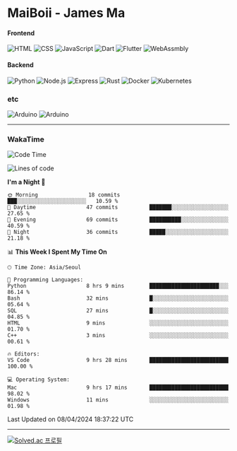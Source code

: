 # MaiBoii - James Ma

#### Frontend
![HTML](https://img.shields.io/badge/-HTML-E34F26?style=flat-square&logo=html5&logoColor=white)
![CSS](https://img.shields.io/badge/-CSS-1572B6?style=flat-square&logo=css3)
![JavaScript](https://img.shields.io/badge/-JavaScript-F7DF1E?style=flat-square&logo=javascript&logoColor=black)
![Dart](https://img.shields.io/badge/-Dart-0175C2?style=flat-square&logo=dart)
![Flutter](https://img.shields.io/badge/-Flutter-02569B?style=flat-square&logo=flutter)
![WebAssmbly](https://img.shields.io/badge/-WebAssembly-654FF0?style=flat-square&logo=webassembly&logoColor=white)


#### Backend
![Python](https://img.shields.io/badge/-Python-3776AB?style=flat-square&logo=python&logoColor=white)
![Node.js](https://img.shields.io/badge/-Node.js-339933?style=flat-square&logo=node.js&logoColor=white)
![Express](https://img.shields.io/badge/-Express-339933?style=flat-square&logo=express&logoColor=white)
![Rust](https://img.shields.io/badge/-Rust-000000?style=flat-square&logo=rust&logoColor=white)
![Docker](https://img.shields.io/badge/-Docker-2496ED?style=flat-square&logo=docker&logoColor=white)
![Kubernetes](https://img.shields.io/badge/-Kubernetes-326CE5?style=flat-square&logo=kubernetes&logoColor=white)


### etc
![Arduino](https://img.shields.io/badge/-Arduino-00878F?style=flat-square&logo=arduino&logoColor=white)
![Arduino](https://img.shields.io/badge/-Bevy-232326?style=flat-square&logo=bevy&logoColor=white)

---
### WakaTime
<!--START_SECTION:waka-->
![Code Time](http://img.shields.io/badge/Code%20Time-771%20hrs%2056%20mins-blue)

![Lines of code](https://img.shields.io/badge/From%20Hello%20World%20I%27ve%20Written-59.0%20thousand%20lines%20of%20code-blue)

**I'm a Night 🦉** 

```text
🌞 Morning                18 commits          ███░░░░░░░░░░░░░░░░░░░░░░   10.59 % 
🌆 Daytime                47 commits          ███████░░░░░░░░░░░░░░░░░░   27.65 % 
🌃 Evening                69 commits          ██████████░░░░░░░░░░░░░░░   40.59 % 
🌙 Night                  36 commits          █████░░░░░░░░░░░░░░░░░░░░   21.18 % 
```


📊 **This Week I Spent My Time On** 

```text
🕑︎ Time Zone: Asia/Seoul

💬 Programming Languages: 
Python                   8 hrs 9 mins        ██████████████████████░░░   86.14 % 
Bash                     32 mins             █░░░░░░░░░░░░░░░░░░░░░░░░   05.64 % 
SQL                      27 mins             █░░░░░░░░░░░░░░░░░░░░░░░░   04.85 % 
HTML                     9 mins              ░░░░░░░░░░░░░░░░░░░░░░░░░   01.70 % 
C++                      3 mins              ░░░░░░░░░░░░░░░░░░░░░░░░░   00.61 % 

🔥 Editors: 
VS Code                  9 hrs 28 mins       █████████████████████████   100.00 % 

💻 Operating System: 
Mac                      9 hrs 17 mins       █████████████████████████   98.02 % 
Windows                  11 mins             ░░░░░░░░░░░░░░░░░░░░░░░░░   01.98 % 
```


 Last Updated on 08/04/2024 18:37:22 UTC
<!--END_SECTION:waka-->
---
[![Solved.ac
프로필](http://mazassumnida.wtf/api/v2/generate_badge?boj=msu2020)](https://solved.ac/msu2020)
